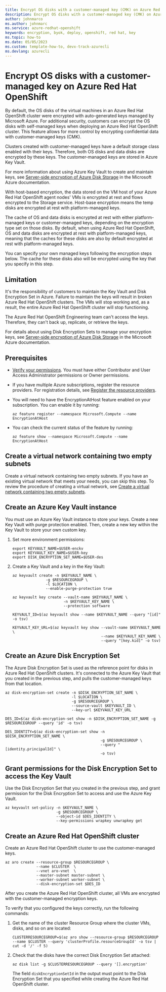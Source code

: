 ```yaml
---
title: Encrypt OS disks with a customer-managed key (CMK) on Azure Red Hat OpenShift
description: Encrypt OS disks with a customer-managed key (CMK) on Azure Red Hat OpenShift
author: johnmarco
ms.author: johnmarc
ms.service: azure-redhat-openshift
keywords: encryption, byok, deploy, openshift, red hat, key
ms.topic: how-to
ms.date: 05/05/2023
ms.custom: template-how-to, devx-track-azurecli
ms.devlang: azurecli
---
```


# Encrypt OS disks with a customer-managed key on Azure Red Hat OpenShift

By default, the OS disks of the virtual machines in an Azure Red Hat OpenShift cluster were encrypted with auto-generated keys managed by Microsoft Azure. For additional security, customers can encrypt the OS disks with self-managed keys when deploying an Azure Red Hat OpenShift cluster. This feature allows for more control by encrypting confidential data with customer-managed keys (CMK).

Clusters created with customer-managed keys have a default storage class enabled with their keys. Therefore, both OS disks and data disks are encrypted by these keys. The customer-managed keys are stored in Azure Key Vault. 

For more information about using Azure Key Vault to create and maintain keys, see [Server-side encryption of Azure Disk Storage](/azure/key-vault/general/basic-concepts) in the Microsoft Azure documentation.

With host-based encryption, the data stored on the VM host of your Azure Red Hat OpenShift agent nodes' VMs is encrypted at rest and flows encrypted to the Storage service. Host-base encryption means the temp disks are encrypted at rest with platform-managed keys. 

The cache of OS and data disks is encrypted at rest with either platform-managed keys or customer-managed keys, depending on the encryption type set on those disks. By default, when using Azure Red Hat OpenShift, OS and data disks are encrypted at rest with platform-managed keys, meaning that the caches for these disks are also by default encrypted at rest with platform-managed keys. 

You can specify your own managed keys following the encryption steps below. The cache for these disks also will be encrypted using the key that you specify in this step.

## Limitation
It's the responsibility of customers to maintain the Key Vault and Disk Encryption Set in Azure. Failure to maintain the keys will result in broken Azure Red Hat OpenShift clusters. The VMs will stop working and, as a result, the entire Azure Red Hat OpenShift cluster will stop functioning. 

The Azure Red Hat OpenShift Engineering team can't access the keys. Therefore, they can't back up, replicate, or retrieve the keys. 

For details about using Disk Encryption Sets to manage your encryption keys, see [Server-side encryption of Azure Disk Storage](../virtual-machines/disk-encryption.md) in the Microsoft Azure documentation.

## Prerequisites
* [Verify your permissions](create-cluster.md#verify-your-permissions). You must have either Contributor and User Access Administrator permissions or Owner permissions.
* If you have multiple Azure subscriptions, register the resource providers. For registration details, see [Register the resource providers](create-cluster.md#register-the-resource-providers).
* You will need to have the EncryptionAtHost feature enabled on your subscription. You can enable it by running:

    ```azurecli-interactive
    az feature register --namespace Microsoft.Compute --name EncryptionAtHost
    ```
* You can check the current status of the feature by running:

    ```azurecli-interactive
    az feature show --namespace Microsoft.Compute --name EncryptionAtHost
    ```

## Create a virtual network containing two empty subnets
Create a virtual network containing two empty subnets. If you have an existing virtual network that meets your needs, you can skip this step. To review the procedure of creating a virtual network, see [Create a virtual network containing two empty subnets](create-cluster.md#create-a-virtual-network-containing-two-empty-subnets).

## Create an Azure Key Vault instance
You must use an Azure Key Vault instance to store your keys. Create a new Key Vault with purge protection enabled. Then, create a new key within the Key Vault to store your own custom key.

1. Set more environment permissions:
    ```
    export KEYVAULT_NAME=$USER-enckv
    export KEYVAULT_KEY_NAME=$USER-key
    export DISK_ENCRYPTION_SET_NAME=$USER-des
    ```
1. Create a Key Vault and a key in the Key Vault:
    ```azurecli-interactive
    az keyvault create -n $KEYVAULT_NAME \
                   -g $RESOURCEGROUP \
                   -l $LOCATION \
                   --enable-purge-protection true

    az keyvault key create --vault-name $KEYVAULT_NAME \
                           -n $KEYVAULT_KEY_NAME \
                           --protection software

    KEYVAULT_ID=$(az keyvault show --name $KEYVAULT_NAME --query "[id]" -o tsv)

    KEYVAULT_KEY_URL=$(az keyvault key show --vault-name $KEYVAULT_NAME \
                                            --name $KEYVAULT_KEY_NAME \
                                            --query "[key.kid]" -o tsv)
    ```

## Create an Azure Disk Encryption Set
The Azure Disk Encryption Set is used as the reference point for disks in Azure Red Hat OpenShift clusters. It's connected to the Azure Key Vault that you created in the previous step, and pulls the customer-managed keys from that location.
```azurecli-interactive
az disk-encryption-set create -n $DISK_ENCRYPTION_SET_NAME \
                              -l $LOCATION \
                              -g $RESOURCEGROUP \
                              --source-vault $KEYVAULT_ID \
                              --key-url $KEYVAULT_KEY_URL

DES_ID=$(az disk-encryption-set show -n $DISK_ENCRYPTION_SET_NAME -g $RESOURCEGROUP --query 'id' -o tsv)

DES_IDENTITY=$(az disk-encryption-set show -n $DISK_ENCRYPTION_SET_NAME \
                                           -g $RESOURCEGROUP \
                                           --query "[identity.principalId]" \
                                           -o tsv)
```

## Grant permissions for the Disk Encryption Set to access the Key Vault
Use the Disk Encryption Set that you created in the previous step, and grant permission for the Disk Encryption Set to access and use the Azure Key Vault.
```azurecli-interactive
az keyvault set-policy -n $KEYVAULT_NAME \
                       -g $RESOURCEGROUP \
                       --object-id $DES_IDENTITY \
                       --key-permissions wrapkey unwrapkey get
```

## Create an Azure Red Hat OpenShift cluster
Create an Azure Red Hat OpenShift cluster to use the customer-managed keys.
```azurecli-interactive
az aro create --resource-group $RESOURCEGROUP \
              --name $CLUSTER  \
              --vnet aro-vnet  \
              --master-subnet master-subnet \
              --worker-subnet worker-subnet \
              --disk-encryption-set $DES_ID
```
After you create the Azure Red Hat OpenShift cluster, all VMs are encrypted with the customer-managed encryption keys.

To verify that you configured the keys correctly, run the following commands:
1. Get the name of the cluster Resource Group where the cluster VMs, disks, and so on are located:
    ```azurecli-interactive
    CLUSTERRESOURCEGROUP=$(az aro show --resource-group $RESOURCEGROUP --name $CLUSTER --query 'clusterProfile.resourceGroupId' -o tsv | cut -d '/' -f 5)
    ```
2. Check that the disks have the correct Disk Encryption Set attached:
    ```azurecli-interactive
    az disk list -g $CLUSTERRESOURCEGROUP --query '[].encryption'
    ```
    The field `diskEncryptionSetId` in the output must point to the Disk Encryption Set that you specified while creating the Azure Red Hat OpenShift cluster.
